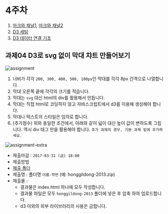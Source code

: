 4주차
===

1. [마크와 채널1](./01_marksAndChannels.md), [마크와 채널2](./01-1_marksAndChannels.md)
2. [D3 세팅](./02_d3Settings.md)
3. [D3 데이터 연결 기초](./03_bindData.md)


## 과제04 D3로 svg 없이 막대 챠트 만들어보기
![assignment](https://cloud.githubusercontent.com/assets/253408/18990621/2496c710-874e-11e6-95f9-9307dc6b4017.png)

1. 너비가 각각 `200, 300, 400, 500, 100px`인 막대를 각각 8px 간격으로 나열합니다.
2. 막대 오른쪽 끝에 각각의 크기를 적습니다.
3. 막대는 `svg` 대신 html의 div를 활용해서 만듭니다.
4. 막대는 직접 html로 코딩하지 않고 자바스크립트에서 d3를 이용해 생성해야 합니다.
5. 막대나 텍스트의 스타일은 임의로 합니다.
6. (추가점수) 위와 동일한 조건에서, 아래와 같이 넓이 대신 높이 값이 변하도록 그립니다. 역시 div 태그 만을 활용해야 합니다. `추가 과제의 경우, 기본 과제 밑에 추가하세요.`

![assignment-extra](https://cloud.githubusercontent.com/assets/253408/18990698/a7eb7e8a-874e-11e6-97e8-deaaa1a47b28.png)


- 제출마감 : `2017-03-31 (금) 18:00`
- 제출방법
 - [제출 폴더](https://www.dropbox.com/request/Eyy4jrhrKESQUnMFFeGM)
 - 제출명 : 폴더명 `이름-학번` (예: honggildong-2013.zip)
 - 제출물 :
   - 결과물은 index.html 하나에 모두 작성합니다.
   - 결과물 파일은 모두 `honggildong-2013` 폴더에 넣은 후 압축 하여 업로드합니다.
   - d3 이외의 외부 라이브러리의 사용은 금합니다.
